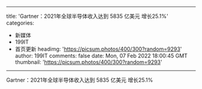 
---
title: 'Gartner：2021年全球半导体收入达到 5835 亿美元  增长25.1%'
categories: 
 - 新媒体
 - 199IT
 - 首页更新
headimg: 'https://picsum.photos/400/300?random=9293'
author: 199IT
comments: false
date: Mon, 07 Feb 2022 18:00:45 GMT
thumbnail: 'https://picsum.photos/400/300?random=9293'
---

<div>   
Gartner：2021年全球半导体收入达到 5835 亿美元  增长25.1%  
</div>
            